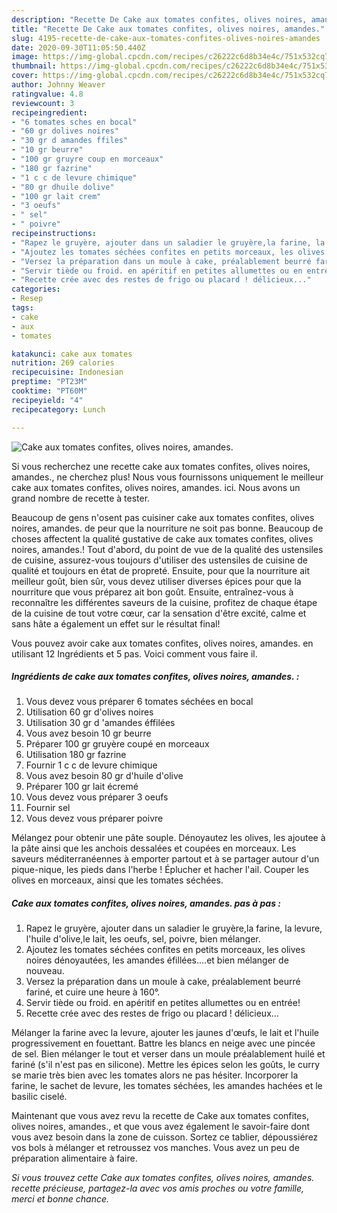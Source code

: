 ```yaml
---
description: "Recette De Cake aux tomates confites, olives noires, amandes."
title: "Recette De Cake aux tomates confites, olives noires, amandes."
slug: 4195-recette-de-cake-aux-tomates-confites-olives-noires-amandes
date: 2020-09-30T11:05:50.440Z
image: https://img-global.cpcdn.com/recipes/c26222c6d8b34e4c/751x532cq70/cake-aux-tomates-confites-olives-noires-amandes-photo-principale-de-la-recette.jpg
thumbnail: https://img-global.cpcdn.com/recipes/c26222c6d8b34e4c/751x532cq70/cake-aux-tomates-confites-olives-noires-amandes-photo-principale-de-la-recette.jpg
cover: https://img-global.cpcdn.com/recipes/c26222c6d8b34e4c/751x532cq70/cake-aux-tomates-confites-olives-noires-amandes-photo-principale-de-la-recette.jpg
author: Johnny Weaver
ratingvalue: 4.8
reviewcount: 3
recipeingredient:
- "6 tomates sches en bocal"
- "60 gr dolives noires"
- "30 gr d amandes ffiles"
- "10 gr beurre"
- "100 gr gruyre coup en morceaux"
- "180 gr fazrine"
- "1 c c de levure chimique"
- "80 gr dhuile dolive"
- "100 gr lait crem"
- "3 oeufs"
- " sel"
- " poivre"
recipeinstructions:
- "Rapez le gruyère, ajouter dans un saladier le gruyère,la farine, la levure, l&#39;huile d&#39;olive,le lait, les oeufs, sel, poivre, bien mélanger."
- "Ajoutez les tomates séchées confites en petits morceaux, les olives noires dénoyautées, les amandes éfillées....et bien mélanger de nouveau."
- "Versez la préparation dans un moule à cake, préalablement beurré fariné, et cuire une heure à 160°."
- "Servir tiède ou froid. en apéritif en petites allumettes ou en entrée!"
- "Recette crée avec des restes de frigo ou placard ! délicieux..."
categories:
- Resep
tags:
- cake
- aux
- tomates

katakunci: cake aux tomates 
nutrition: 269 calories
recipecuisine: Indonesian
preptime: "PT23M"
cooktime: "PT60M"
recipeyield: "4"
recipecategory: Lunch

---
```



![Cake aux tomates confites, olives noires, amandes.](https://img-global.cpcdn.com/recipes/c26222c6d8b34e4c/751x532cq70/cake-aux-tomates-confites-olives-noires-amandes-photo-principale-de-la-recette.jpg)

Si vous recherchez une recette cake aux tomates confites, olives noires, amandes., ne cherchez plus! Nous vous fournissons uniquement le meilleur cake aux tomates confites, olives noires, amandes. ici. Nous avons un grand nombre de recette à tester.

Beaucoup de gens n'osent pas cuisiner cake aux tomates confites, olives noires, amandes. de peur que la nourriture ne soit pas bonne. Beaucoup de choses affectent la qualité gustative de cake aux tomates confites, olives noires, amandes.! Tout d'abord, du point de vue de la qualité des ustensiles de cuisine, assurez-vous toujours d'utiliser des ustensiles de cuisine de qualité et toujours en état de propreté. Ensuite, pour que la nourriture ait meilleur goût, bien sûr, vous devez utiliser diverses épices pour que la nourriture que vous préparez ait bon goût. Ensuite, entraînez-vous à reconnaître les différentes saveurs de la cuisine, profitez de chaque étape de la cuisine de tout votre cœur, car la sensation d'être excité, calme et sans hâte a également un effet sur le résultat final!

<!--inarticleads1-->

Vous pouvez avoir cake aux tomates confites, olives noires, amandes. en utilisant 12 Ingrédients et 5 pas. Voici comment vous faire il.

##### Ingrédients de cake aux tomates confites, olives noires, amandes. :

1. Vous devez vous préparer 6 tomates séchées en bocal
1. Utilisation 60 gr d&#39;olives noires
1. Utilisation 30 gr d &#39;amandes éffilées
1. Vous avez besoin 10 gr beurre
1. Préparer 100 gr gruyère coupé en morceaux
1. Utilisation 180 gr fazrine
1. Fournir 1 c c de levure chimique
1. Vous avez besoin 80 gr d&#39;huile d&#39;olive
1. Préparer 100 gr lait écremé
1. Vous devez vous préparer 3 oeufs
1. Fournir  sel
1. Vous devez vous préparer  poivre


Mélangez pour obtenir une pâte souple. Dénoyautez les olives, les ajoutee à la pâte ainsi que les anchois dessalées et coupées en morceaux. Les saveurs méditerranéennes à emporter partout et à se partager autour d&#39;un pique-nique, les pieds dans l&#39;herbe ! Éplucher et hacher l&#39;ail. Couper les olives en morceaux, ainsi que les tomates séchées. 

<!--inarticleads2-->

##### Cake aux tomates confites, olives noires, amandes. pas à pas :

1. Rapez le gruyère, ajouter dans un saladier le gruyère,la farine, la levure, l&#39;huile d&#39;olive,le lait, les oeufs, sel, poivre, bien mélanger.
1. Ajoutez les tomates séchées confites en petits morceaux, les olives noires dénoyautées, les amandes éfillées....et bien mélanger de nouveau.
1. Versez la préparation dans un moule à cake, préalablement beurré fariné, et cuire une heure à 160°.
1. Servir tiède ou froid. en apéritif en petites allumettes ou en entrée!
1. Recette crée avec des restes de frigo ou placard ! délicieux...


Mélanger la farine avec la levure, ajouter les jaunes d&#39;œufs, le lait et l&#39;huile progressivement en fouettant. Battre les blancs en neige avec une pincée de sel. Bien mélanger le tout et verser dans un moule préalablement huilé et fariné (s&#39;il n&#39;est pas en silicone). Mettre les épices selon les goûts, le curry se marie très bien avec les tomates alors ne pas hésiter. Incorporer la farine, le sachet de levure, les tomates séchées, les amandes hachées et le basilic ciselé. 

<!--inarticleads1-->

<p>
Maintenant que vous avez revu la recette de Cake aux tomates confites, olives noires, amandes., et que vous avez également le savoir-faire dont vous avez besoin dans la zone de cuisson. Sortez ce tablier, dépoussiérez vos bols à mélanger et retroussez vos manches. Vous avez un peu de préparation alimentaire à faire.
</p>

<p>
<i>Si vous trouvez cette Cake aux tomates confites, olives noires, amandes. recette précieuse, partagez-la avec vos amis proches ou votre famille, merci et bonne chance.</i>
</p>
